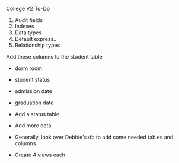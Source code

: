 
College V2 To-Do

1. Audit fields
2. Indexes
3. Data types
4. Default express..
5. Relationship types


Add these columns to the student table
- dorm room
- student status
- admission date
- graduation date

- Add a status table
- Add more data


- Generally, look over Debbie's db to add some needed tables and columns
- Create 4 views each
